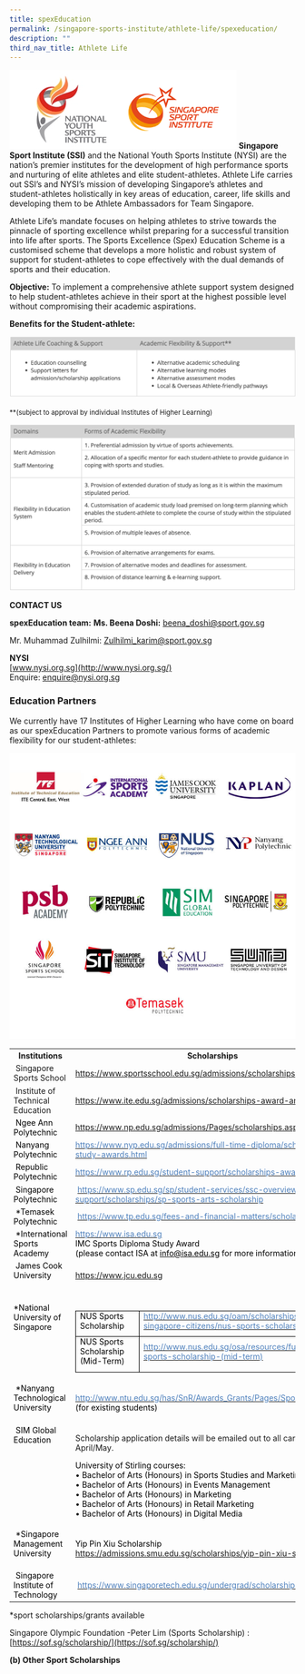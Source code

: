 ```yaml
---
title: spexEducation
permalink: /singapore-sports-institute/athlete-life/spexeducation/
description: ""
third_nav_title: Athlete Life
---
```

![](/images/What%20We%20Do/Singapore%20Sports%20Institute/Athlete%20Life/SpexEducation/spexEducation-15-Apr.png)
**Singapore Sport Institute (SSI)** and the National Youth Sports Institute (NYSI) are the nation’s premier institutes for the development of high performance sports and nurturing of elite athletes and elite student-athletes. Athlete Life carries out SSI’s and NYSI’s mission of developing Singapore’s athletes and student-athletes holistically in key areas of education, career, life skills and developing them to be Athlete Ambassadors for Team Singapore. 

Athlete Life’s mandate focuses on helping athletes to strive towards the pinnacle of sporting excellence whilst preparing for a successful transition into life after sports. The Sports Excellence (Spex) Education Scheme is a customised scheme that develops a more holistic and robust system of support for student-athletes to cope effectively with the dual demands of sports and their education. 

**Objective:**
To implement a comprehensive athlete support system designed to help student-athletes achieve in their sport at the highest possible level without compromising their academic aspirations.

**Benefits for the Student-athlete:**

![](/images/What%20We%20Do/Singapore%20Sports%20Institute/Athlete%20Life/SpexEducation/table1.png)

<small>\*\*(subject to approval by individual Institutes of Higher Learning)</small>

![](/images/What%20We%20Do/Singapore%20Sports%20Institute/Athlete%20Life/SpexEducation/table2.png)

**CONTACT US**

**spexEducation team:**
**Ms. Beena Doshi:** [beena_doshi@sport.gov.sg](mailto:beena_doshi@sport.gov.sg)  
  
Mr. Muhammad Zulhilmi: [Zulhilmi_karim@sport.gov.sg](mailto:Zulhilmi_karim@sport.gov.sg)

**NYSI**  
[www.nysi.org.sg](http://www.nysi.org.sg/)  
Enquire: [enquire@nysi.org.sg](mailto:enquire@nysi.org.sg)

### **Education Partners**

We currently have 17 Institutes of Higher Learning who have come on board as our spexEducation Partners to promote various forms of academic flexibility for our student-athletes:

![](/images/What%20We%20Do/Singapore%20Sports%20Institute/Athlete%20Life/SpexEducation/IHL_logo_collage_2022.jpeg)

<table class="spexEduTbl">
    <tbody>
        <tr>
            <th style="width: 40%;">
            Institutions</th>
            <th style="width: 50%;">Scholarships</th>
        </tr>
        <tr>
            <td style="width: 40%;">&nbsp;Singapore Sports School</td>
            <td style="width: 50%;"><a href="https://www.sportsschool.edu.sg/admission/scholarship" data-saferedirecturl="https://www.google.com/url?q=https://www.sportsschool.edu.sg/academics/overview&amp;source=gmail&amp;ust=1647409952239000&amp;usg=AOvVaw39IboC1Y_8bYjNZCFfwMB_" style="color: #1155cc;"></a><a href="https://www.sportsschool.edu.sg/admissions/scholarships">https://www.sportsschool.edu.sg/admissions/scholarships</a></td>
        </tr>
        <tr>
            <td valign="top">&nbsp;Institute of Technical Education
            </td>
            <td>
            <a rel="noopener noreferrer" href="https://www.ite.edu.sg/admissions/scholarships-award-and-bursaries" target="_blank">https://www.ite.edu.sg/admissions/scholarships-award-and-bursaries  </a></td>
        </tr>
        <tr>
            <td valign="top"><span id="docs-internal-guid-971cb332-7fff-3194-200e-91d60a0275bd" style="color: #000000;">&nbsp;Ngee Ann Polytechnic</span></td>
            <td><span id="docs-internal-guid-63fc1ef1-7fff-a4f8-8f8f-b1cb1bc1fde0" style="color: #4bacc6;"><a href="https://www.np.edu.sg/admissions/Pages/scholarships.aspx">https://www.np.edu.sg/admissions/Pages/scholarships.aspx#</a>&nbsp;</span></td>
        </tr>
        <tr>
            <td valign="top"><span id="docs-internal-guid-e639fd93-7fff-cf8c-7a0f-8c9c6a881f45" style="color: #000000;">&nbsp;Nanyang Polytechnic</span></td>
            <td><span id="docs-internal-guid-8001d32a-7fff-412d-9cd7-0a66f09c7654"><a href="https://www.nyp.edu.sg/admissions/full-time-diploma/scholarships-study-awards.html"><span style="color: #4f81bd;">https://www.nyp.edu.sg/admissions/full-time-diploma/scholarships-study-awards.html</span></a></span></td>
        </tr>
        <tr>
            <td valign="top"><span id="docs-internal-guid-86c8ed26-7fff-eeb9-aa34-d04f7e80815a" style="color: #000000;">&nbsp;Republic Polytechnic</span></td>
            <td><span id="docs-internal-guid-4eb2a06d-7fff-62b8-82da-c0d17c7c2ea6"><a href="https://www.rp.edu.sg/student-support/scholarships-awards"><span style="color: #4f81bd;">https://www.rp.edu.sg/student-support/scholarships-awards</span></a></span></td>
        </tr>
        <tr>
            <td valign="top">&nbsp;<span id="docs-internal-guid-1271c191-7fff-005c-9abd-6d655a60d9ed" style="color: #000000;">Singapore Polytechnic</span></td>
            <td>&nbsp;<span id="docs-internal-guid-501e44cc-7fff-7b20-5909-eaf8886eda72"><a href="https://www.sp.edu.sg/sp/student-services/ssc-overview/student-support/scholarships/sp-sports-arts-scholarship"><span style="color: #4f81bd;">https://www.sp.edu.sg/sp/student-services/ssc-overview/student-support/scholarships/sp-sports-arts-scholarship</span></a></span></td>
        </tr>
        <tr>
            <td valign="top">&nbsp;<span id="docs-internal-guid-da2601f1-7fff-426b-4c90-dc82490064af" style="color: #000000;">*Temasek Polytechnic</span></td>
            <td>&nbsp;<span id="docs-internal-guid-e32c7a7e-7fff-a4b0-eb93-bfa5358216f4"><a href="https://www.tp.edu.sg/fees-and-financial-matters/scholarships"><span style="color: #4f81bd;">https://www.tp.edu.sg/fees-and-financial-matters/scholarships</span></a></span></td>
        </tr>
        <tr>
            <td valign="top">&nbsp;<span id="docs-internal-guid-9cb193ad-7fff-6191-cbd8-ae8802477c3a" style="color: #000000;">*International Sports Academy</span></td>
            <td><a href="https://www.isa.edu.sg"><span style="color: #4f81bd;">https://www.isa.edu.sg</span></a><br>
            <p dir="ltr" style="margin-top: 0pt; margin-bottom: 0pt;"><span style="color: #000000;">IMC Sports Diploma Study Award&nbsp;</span></p>
            <span id="docs-internal-guid-27d0ed31-7fff-c19f-ba07-455138bdab31"><span style="color: #000000;">(please contact ISA at </span><a href="mailto:info@isa.edu.sg"><span style="color: #000000;">info@isa.edu.sg</span></a><span style="color: #000000;"> for more information)</span></span></td>
        </tr>
        <tr>
            <td valign="top">&nbsp;<span id="docs-internal-guid-8fbcbf65-7fff-7526-42a4-32d0807390e6" style="color: #000000;">James Cook University</span></td>
            <td>&nbsp;<span id="docs-internal-guid-0c2a830a-7fff-61dc-7a94-db65e39e1c88"></span>
            <p dir="ltr" style="margin-top: 0pt; margin-bottom: 0pt;"><span style="color: #000000;"><a href="https://www.jcu.edu.sg">https://www.jcu.edu.sg</a></span></p>
            <div>&nbsp;</div>
            </td>
        </tr>
        <tr>
            <td valign="top">&nbsp;<span id="docs-internal-guid-4e9710b9-7fff-8d77-e951-3a125d0ac63a"></span>
            <p dir="ltr" style="margin-top: 0pt; margin-bottom: 0pt;"><span style="color: #000000;">*National University of Singapore</span></p>
            <div><span style="color: #000000;"><br>
            </span></div>
            </td>
            <td>&nbsp;<span id="docs-internal-guid-98166954-7fff-84f5-aab5-7ceb25a10edb"><br>
            </span>
            <div dir="ltr" style="margin-left: 0pt; text-align: left;">
            <table style="border: none;">
                <colgroup><col width="112"><col width="332"></colgroup>
                <tbody>
                    <tr style="height: 0pt;">
                        <td style="border:0.5pt solid #000000;padding: 0pt 5.4pt;    text-align: left;">
                        <p dir="ltr" style="margin-top: 0pt; margin-bottom: 8pt;"><span style="color: #000000;">NUS Sports Scholarship</span></p>
                        </td>
                        <td style="border:0.5pt solid #000000;padding: 0pt 5.4pt;    text-align: left;">
                        <p dir="ltr" style="margin-top: 0pt; margin-bottom: 8pt;"><a href="http://www.nus.edu.sg/oam/scholarships/freshmen-singapore-citizens/nus-sports-scholarship"><span style="color: #4f81bd;">http://www.nus.edu.sg/oam/scholarships/freshmen-singapore-citizens/nus-sports-scholarship</span></a></p>
                        </td>
                    </tr>
                    <tr style="height: 0pt;">
                        <td style="border:0.5pt solid #000000;padding: 0pt 5.4pt;    text-align: left;">
                        <p dir="ltr" style="margin-top: 0pt; margin-bottom: 8pt;"><span style="color: #000000;">NUS Sports Scholarship (Mid-Term)</span></p>
                        </td>
                        <td style="border:0.5pt solid #000000;padding: 0pt 5.4pt;    text-align: left;">
                        <p dir="ltr" style="margin-top: 0pt; margin-bottom: 8pt;"><a href="http://www.nus.edu.sg/osa/resources/funding/nus-sports-scholarship-(mid-term)"><span style="color: #4f81bd;">http://www.nus.edu.sg/osa/resources/funding/nus-sports-scholarship-(mid-term)</span></a></p>
                        </td>
                    </tr>
                </tbody>
            </table>
            </div>
            </td>
        </tr>
        <tr>
            <td valign="top">&nbsp;<span id="docs-internal-guid-4f1a1b76-7fff-ae87-a968-199c0c87f45e" style="color: #000000;">*Nanyang Technological University</span></td>
            <td>&nbsp;<span id="docs-internal-guid-c044f898-7fff-a998-5e90-b58b7ede16e4"></span>
            <p dir="ltr" style="margin-top: 0pt; margin-bottom: 0pt;"><a href="http://www.ntu.edu.sg/has/SnR/Awards_Grants/Pages/SportsGrants.aspx"><span style="color: #4f81bd;">http://www.ntu.edu.sg/has/SnR/Awards_Grants/Pages/SportsGrants.aspx</span></a></p>
            <p dir="ltr" style="margin-top: 0pt; margin-bottom: 0pt;"><span style="color: #000000;">(for existing students)</span></p>
            <div><span style="color: #000000;"><br>
            </span></div>
            </td>
        </tr>
        <tr>
            <td valign="top">&nbsp;<span id="docs-internal-guid-fd2b9440-7fff-d6d5-08b1-ad5c953336d5" style="color: #000000;">SIM Global Education </span></td>
            <td>
            <p>Scholarship application details will be emailed out to all carded athlete in April/May.</p>
            <p>
            </p>
            <p dir="ltr" style="margin-top: 0pt; margin-bottom: 0pt;"><span style="color: #000000;">University of Stirling courses:<br>
            • Bachelor of Arts (Honours) in Sports Studies and Marketing<br>
            • Bachelor of Arts (Honours) in Events Management<br>
            • Bachelor of Arts (Honours) in Marketing<br>
            • Bachelor of Arts (Honours) in Retail Marketing<br>
            • Bachelor of Arts (Honours) in Digital Media</span></p>
            <p dir="ltr" style="color: #000000; list-style-type: disc;">
            </p>
            </td>
        </tr>
        <tr>
            <td valign="top">&nbsp;<span id="docs-internal-guid-b65cbe52-7fff-f5f2-c13d-051a234b5679" style="color: #000000;">*Singapore Management University</span></td>
            <td>&nbsp;<span id="docs-internal-guid-85ffc7c4-7fff-e84f-dee8-f94d33d074c8"></span>
            <p dir="ltr" style="margin-top: 0pt; margin-bottom: 0pt;"><span style="color: #000000;">Yip Pin Xiu Scholarship &nbsp;&nbsp;&nbsp;&nbsp;&nbsp;&nbsp;&nbsp;&nbsp;&nbsp;&nbsp;&nbsp;&nbsp;&nbsp;&nbsp; &nbsp;&nbsp;&nbsp;&nbsp;&nbsp;&nbsp;&nbsp;&nbsp;</span></p>
            <p dir="ltr" style="margin-top: 0pt; margin-bottom: 0pt;"><span style="color: #4f81bd;"><a href="https://admissions.smu.edu.sg/scholarships/yip-pin-xiu-scholarship">https://admissions.smu.edu.sg/scholarships/yip-pin-xiu-scholarship</a></span></p>
            <div>&nbsp;</div>
            </td>
        </tr>
        <tr>
            <td valign="top">&nbsp;<span id="docs-internal-guid-653918a0-7fff-12a9-82f6-3f27fcbf5406" style="color: #000000;">Singapore Institute of Technology</span></td>
            <td>&nbsp;<span id="docs-internal-guid-e3926779-7fff-fc59-3439-c3cfda9557d5"><a href="https://www.singaporetech.edu.sg/undergrad/scholarships"><span style="color: #4f81bd;">https://www.singaporetech.edu.sg/undergrad/scholarships</span></a></span></td>
        </tr>
    </tbody>
</table>

\*sport scholarships/grants available

Singapore Olympic Foundation -Peter Lim (Sports Scholarship) : [https://sof.sg/scholarship/](https://sof.sg/scholarship/)

**(b) Other Sport Scholarships**